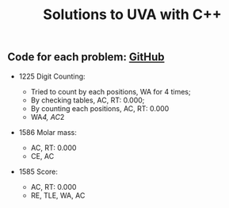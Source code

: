 ﻿---
title: Solutions to UVA with C++
category: solutions
tag: [algorithm]
---
## Code for each problem: [GitHub](https://github.com/Orcuslc/Learning/tree/master/UVA)  

- 1225 Digit Counting: 
	- Tried to count by each positions, WA for 4 times; 
	- By checking tables, AC, RT: 0.000; 
	- By counting each positions, AC, RT: 0.000
	- WA*4, AC*2

- 1586 Molar mass: 
	- AC, RT: 0.000
	- CE, AC

- 1585 Score:
	- AC, RT: 0.000
	- RE, TLE, WA, AC